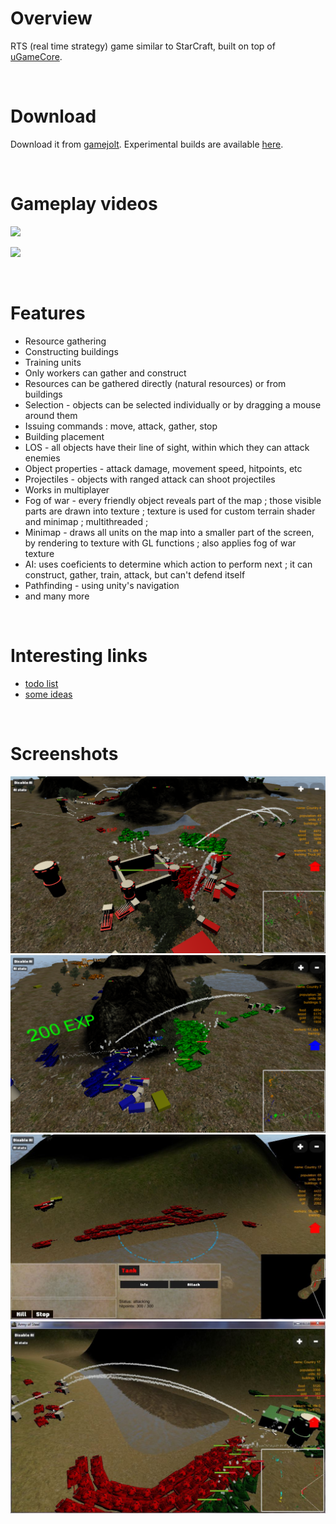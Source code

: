 # Overview

RTS (real time strategy) game similar to StarCraft, built on top of [uGameCore](https://github.com/in0finite/uGameCore).

<br/>

# Download

Download it from [gamejolt](https://gamejolt.com/games/ArmyOfSteel/329209). Experimental builds are available [here](https://drive.google.com/open?id=1ayVymOd0D9sjT7aw8YixeWvrMlJQrjSt).

<br/>

# Gameplay videos

[![](https://img.youtube.com/vi/fX9_E0H7wHk/0.jpg)](https://www.youtube.com/watch?v=fX9_E0H7wHk)

[![](https://img.youtube.com/vi/xCy5n7X_LeU/0.jpg)](https://www.youtube.com/watch?v=xCy5n7X_LeU)

<br/>

# Features

- Resource gathering
- Constructing buildings
- Training units
- Only workers can gather and construct
- Resources can be gathered directly (natural resources) or from buildings
- Selection - objects can be selected individually or by dragging a mouse around them
- Issuing commands : move, attack, gather, stop
- Building placement
- LOS - all objects have their line of sight, within which they can attack enemies
- Object properties - attack damage, movement speed, hitpoints, etc
- Projectiles - objects with ranged attack can shoot projectiles
- Works in multiplayer
- Fog of war - every friendly object reveals part of the map ; those visible parts are drawn into texture ; texture is used for custom terrain shader and minimap ; multithreaded ;
- Minimap - draws all units on the map into a smaller part of the screen, by rendering to texture with GL functions ; also applies fog of war texture
- AI: uses coeficients to determine which action to perform next ; it can construct, gather, train, attack, but can't defend itself
- Pathfinding - using unity's navigation
- and many more

<br/>

# Interesting links

- [todo list](docs/todo.md)
- [some ideas](docs/ideas.md)


<br>

# Screenshots

![](screenshots/game1.png)
![](screenshots/game2.png)
![](screenshots/game3.png)
![](screenshots/game4.png)

